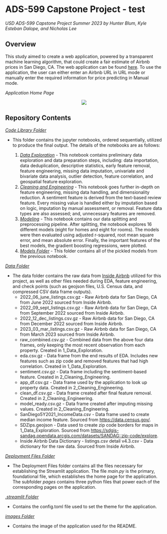 # ADS-599 Capstone Project - test
_USD ADS-599 Capstone Project Summer 2023 by Hunter Blum, Kyle Esteban Dalope, and Nicholas Lee_

## Overview

This study aimed to create a web application, powered by a transparent machine learning algorithm, that could create a fair estimate of Airbnb prices in San Diego, CA. The web application can be found [here](https://fairbnb.streamlit.app/). To use the application, the user can either enter an Airbnb URL in URL mode or manually enter the required information for price predicting in Manual mode.

_Application Home Page_

<p align="center">
  <img src="https://github.com/nlee98/ADS-599_Capstone_Project/blob/main/Images/Fairbnb_Home_Page.png" />
</p>

## Repository Contents
[_Code Library Folder_](https://github.com/nlee98/ADS-599_Capstone_Project/tree/main/Code%20Library)
- This folder contains the jupyter notebooks, ordered sequentially, utilized to produce the final output. The details of the notebooks are as follows:
  
    1. [_Data Exploration_](https://github.com/nlee98/ADS-599_Capstone_Project/blob/main/Code%20Library/1_Data_Exploration.ipynb)
      - This notebook contains preliminary data exploration and data preparation steps, including: data importation, data deduplication, descriptive statistics, early feature removal, feature engineering, missing data imputation, univariate and bivariate data analysis, outlier detection, feature correlation, and geospatial feature exploration. 
    2. [_Cleaning and Engineering_](https://github.com/nlee98/ADS-599_Capstone_Project/blob/main/Code%20Library/2_Cleaning_Engineering.ipynb)
      - This notebook goes further in-depth on feature engineering, missing data handling, and dimensionality reduction. A sentiment feature is derived from the text-based review feature. Every missing value is handled either by imputation based on logic, imputation by manual assessment, or removal. Feature data types are also assessed; and, unnecessary features are removed.
    3. [_Modeling_](https://github.com/nlee98/ADS-599_Capstone_Project/blob/main/Code%20Library/3_Modeling.ipynb)
      - This notebook contains our data splitting and preprocessing pipeline. After splitting, the notebook explores 16 different models (eight for homes and eight for rooms). The models were then evaluated using adjusted r-squared, root mean square error, and mean absolute error. Finally, the important features of the best models, the gradient boosting regressions, were plotted.
    4. [_Models Folder_](https://github.com/nlee98/ADS-599_Capstone_Project/tree/main/Code%20Library/Models)
      - This folder contains all of the pickled models from the previous notebook.

[_Data Folder_](https://github.com/nlee98/ADS-599_Capstone_Project/tree/main/Data)
- The data folder contains the raw data from [Inside Airbnb](http://insideairbnb.com/get-the-data/) utilized for this project, as well as other files needed during EDA, feature engineering, and check points (such as geojson files, U.S. Census data, and compressed CSV data frame outputs).
  -  2022_06_june_listings.csv.gz - Raw Airbnb data for San Diego, CA from June 2022 sourced from Inside Airbnb.
  -  2022_09_sept_listings.csv.gz - Raw Airbnb data for San Diego, CA from September 2022 sourced from Inside Airbnb.
  -  2022_12_dec_listings.csv.gz - Raw Airbnb data for San Diego, CA from December 2022 sourced from Inside Airbnb.
  -  2023_03_mar_listings.csv.gz - Raw Airbnb data for San Diego, CA from March 2023 sourced from Inside Airbnb.
  -  raw_combined.csv.gz - Combined data from the above four data frames, only keeping the most recent observation from each property. Created in 1_Data_Exploration.
  -  eda.csv.gz - Data frame from the end results of EDA. Includes new features such as zip code and removed features that had high correlation. Created in 1_Data_Exploration.
  -  sentiment.csv.gz - Data frame including the sentiment-based feature. Created in 2_Cleaning_Engineering.
  -  app_df.csv.gz - Data frame used by the application to look up property data. Created in 2_Cleaning_Engineering.
  -  clean_df.csv.gz - Data frame created after final feature removal. Created in 2_Cleaning_Engineering.
  -  model_ready.csv.gz - Data frame created after imputing missing values. Created in 2_Cleaning_Engineering.
  -  SanDiego5Y2021_IncomeData.csv - Data frame used to create median income feature. Sourced from https://data.census.gov/.
  -  SDZips.geojson - Data used to create zip code borders for maps in 1_Data_Exploration. Sourced from https://sdgis-sandag.opendata.arcgis.com/datasets/SANDAG::zip-code/explore.
  -  Inside Airbnb Data Dictionary - listings.csv detail v4.3.csv - Data dictionary for the raw data. Sourced from Inside Airbnb.


[_Deployment Files Folder_](https://github.com/nlee98/ADS-599_Capstone_Project/tree/main/Deployment_Files)
- The Deployment Files folder contains all the files necessary for establishing the Streamlit application. The file _main.py_ is the primary, foundational file, which establishes the home page for the application. The subfolder _pages_ contains three python files that power each of the corresponding pages on the application.

[_.streamlit Folder_](https://github.com/nlee98/ADS-599_Capstone_Project/tree/main/.streamlit)
- Contains the config.toml file used to set the theme for the application.

[_images Folder_](https://github.com/nlee98/ADS-599_Capstone_Project/tree/main/Images)
- Contains the image of the application used for the README.

